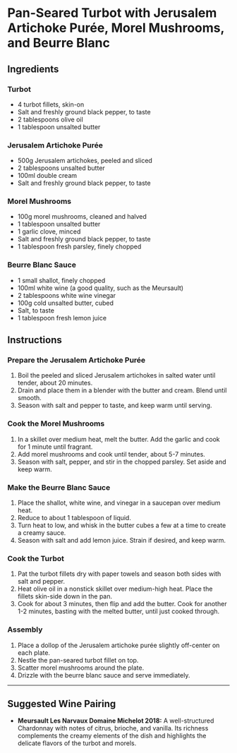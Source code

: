 # Pan-Seared Turbot with Jerusalem Artichoke Purée, Morel Mushrooms, and Beurre Blanc

## Ingredients

### Turbot
- 4 turbot fillets, skin-on
- Salt and freshly ground black pepper, to taste
- 2 tablespoons olive oil
- 1 tablespoon unsalted butter

### Jerusalem Artichoke Purée
- 500g Jerusalem artichokes, peeled and sliced
- 2 tablespoons unsalted butter
- 100ml double cream
- Salt and freshly ground black pepper, to taste

### Morel Mushrooms
- 100g morel mushrooms, cleaned and halved
- 1 tablespoon unsalted butter
- 1 garlic clove, minced
- Salt and freshly ground black pepper, to taste
- 1 tablespoon fresh parsley, finely chopped

### Beurre Blanc Sauce
- 1 small shallot, finely chopped
- 100ml white wine (a good quality, such as the Meursault)
- 2 tablespoons white wine vinegar
- 100g cold unsalted butter, cubed
- Salt, to taste
- 1 tablespoon fresh lemon juice

## Instructions

### Prepare the Jerusalem Artichoke Purée
1. Boil the peeled and sliced Jerusalem artichokes in salted water until tender, about 20 minutes.
2. Drain and place them in a blender with the butter and cream. Blend until smooth.
3. Season with salt and pepper to taste, and keep warm until serving.

### Cook the Morel Mushrooms
1. In a skillet over medium heat, melt the butter. Add the garlic and cook for 1 minute until fragrant.
2. Add morel mushrooms and cook until tender, about 5-7 minutes.
3. Season with salt, pepper, and stir in the chopped parsley. Set aside and keep warm.

### Make the Beurre Blanc Sauce
1. Place the shallot, white wine, and vinegar in a saucepan over medium heat.
2. Reduce to about 1 tablespoon of liquid.
3. Turn heat to low, and whisk in the butter cubes a few at a time to create a creamy sauce.
4. Season with salt and add lemon juice. Strain if desired, and keep warm.

### Cook the Turbot
1. Pat the turbot fillets dry with paper towels and season both sides with salt and pepper.
2. Heat olive oil in a nonstick skillet over medium-high heat. Place the fillets skin-side down in the pan.
3. Cook for about 3 minutes, then flip and add the butter. Cook for another 1-2 minutes, basting with the melted butter, until just cooked through.

### Assembly
1. Place a dollop of the Jerusalem artichoke purée slightly off-center on each plate.
2. Nestle the pan-seared turbot fillet on top.
3. Scatter morel mushrooms around the plate.
4. Drizzle with the beurre blanc sauce and serve immediately.

---

## Suggested Wine Pairing
- **Meursault Les Narvaux Domaine Michelot 2018:** A well-structured Chardonnay with notes of citrus, brioche, and vanilla. Its richness complements the creamy elements of the dish and highlights the delicate flavors of the turbot and morels.